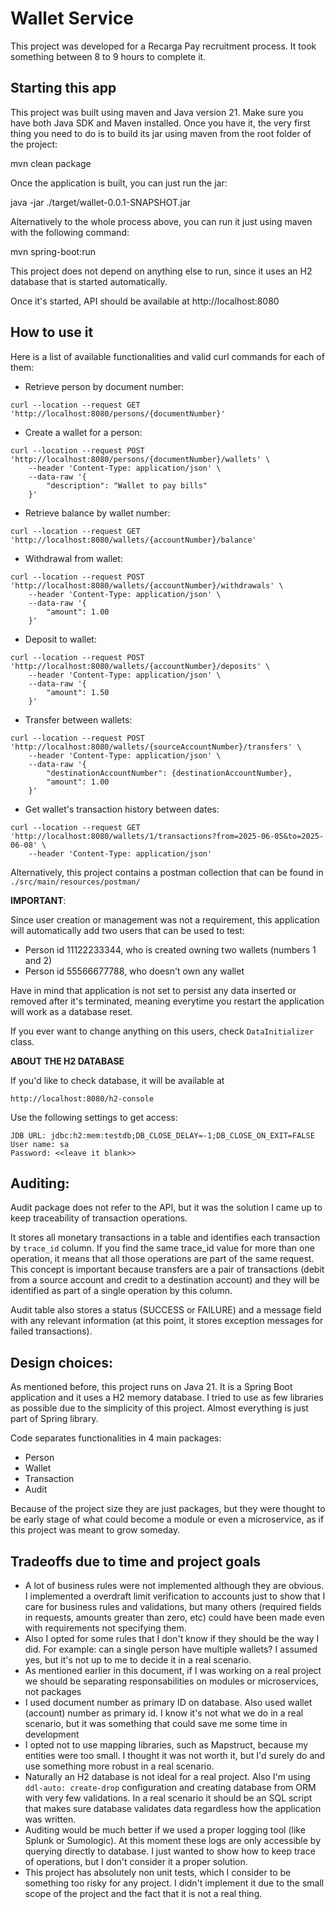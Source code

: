 # Wallet Service

This project was developed for a Recarga Pay recruitment process. It took something between 8 to 9 hours to complete it.

## Starting this app

This project was built using maven and Java version 21. Make sure you have both Java SDK and Maven installed. Once you have it, the very first thing you need to do is to build its jar using maven from the root folder of the project:

mvn clean package

Once the application is built, you can just run the jar:

java -jar ./target/wallet-0.0.1-SNAPSHOT.jar

Alternatively to the whole process above, you can run it just using maven with the following command:

mvn spring-boot:run

This project does not depend on anything else to run, since it uses an H2 database that is started automatically.

Once it's started, API should be available at http://localhost:8080

## How to use it

Here is a list of available functionalities and valid curl commands for each of them:
- Retrieve person by document number:
```
curl --location --request GET 'http://localhost:8080/persons/{documentNumber}'
```
- Create a wallet for a person:
```
curl --location --request POST 'http://localhost:8080/persons/{documentNumber}/wallets' \
    --header 'Content-Type: application/json' \
    --data-raw '{
        "description": "Wallet to pay bills"
    }'
```
- Retrieve balance by wallet number:
```
curl --location --request GET 'http://localhost:8080/wallets/{accountNumber}/balance'
```
- Withdrawal from wallet:
```
curl --location --request POST 'http://localhost:8080/wallets/{accountNumber}/withdrawals' \
    --header 'Content-Type: application/json' \
    --data-raw '{
        "amount": 1.00
    }'
```
- Deposit to wallet:
```
curl --location --request POST 'http://localhost:8080/wallets/{accountNumber}/deposits' \
    --header 'Content-Type: application/json' \
    --data-raw '{
        "amount": 1.50
    }'
```
- Transfer between wallets:
```
curl --location --request POST 'http://localhost:8080/wallets/{sourceAccountNumber}/transfers' \
    --header 'Content-Type: application/json' \
    --data-raw '{
        "destinationAccountNumber": {destinationAccountNumber},
        "amount": 1.00
    }'
```
- Get wallet's transaction history between dates:
```
curl --location --request GET 'http://localhost:8080/wallets/1/transactions?from=2025-06-05&to=2025-06-08' \
    --header 'Content-Type: application/json'
```

Alternatively, this project contains a postman collection that can be found in ```./src/main/resources/postman/```

<b>IMPORTANT</b>:

Since user creation or management was not a requirement, this application will automatically add two users that can be used to test:
- Person id 11122233344, who is created owning two wallets (numbers 1 and 2)
- Person id 55566677788, who doesn't own any wallet

Have in mind that application is not set to persist any data inserted or removed after it's terminated, meaning everytime you restart the application will work as a database reset.

If you ever want to change anything on this users, check ```DataInitializer``` class.

<b>ABOUT THE H2 DATABASE</b>

If you'd like to check database, it will be available at 

```http://localhost:8080/h2-console```

Use the following settings to get access:
```
JDB URL: jdbc:h2:mem:testdb;DB_CLOSE_DELAY=-1;DB_CLOSE_ON_EXIT=FALSE
User name: sa
Password: <<leave it blank>>
```
## Auditing:

Audit package does not refer to the API, but it was the solution I came up to keep traceability of transaction operations. 

It stores all monetary transactions in a table and identifies each transaction by ```trace_id``` column. If you find the same trace_id value for more than one operation, it means that all those operations are part of the same request. This concept is important because transfers are a pair of transactions (debit from a source account and credit to a destination account) and they will be identified as part of a single operation by this column.

Audit table also stores a status (SUCCESS or FAILURE) and a message field with any relevant information (at this point, it stores exception messages for failed transactions).

## Design choices:

As mentioned before, this project runs on Java 21. It is a Spring Boot application and it uses a H2 memory database. I tried to use as few libraries as possible due to the simplicity of this project. Almost everything is just part of Spring library.

Code separates functionalities in 4 main packages:
- Person
- Wallet
- Transaction
- Audit

Because of the project size they are just packages, but they were thought to be early stage of what could become a module or even a microservice, as if this project was meant to grow someday.

## Tradeoffs due to time and project goals

- A lot of business rules were not implemented although they are obvious. I implemented a overdraft limit verification to accounts just to show that I care for business rules and validations, but many others (required fields in requests, amounts greater than zero, etc) could have been made even with requirements not specifying them.
- Also I opted for some rules that I don't know if they should be the way I did. For example: can a single person have multiple wallets? I assumed yes, but it's not up to me to decide it in a real scenario.
- As mentioned earlier in this document, if I was working on a real project we should be separating responsabilities on modules or microservices, not packages
- I used document number as primary ID on database. Also used wallet (account) number as primary id. I know it's not what we do in a real scenario, but it was something that could save me some time in development
- I opted not to use mapping libraries, such as Mapstruct, because my entities were too small. I thought it was not worth it, but I'd surely do and use something more robust in a real scenario.
- Naturally an H2 database is not ideal for a real project. Also I'm using ```ddl-auto: create-drop``` configuration and creating database from ORM with very few validations. In a real scenario it should be an SQL script that makes sure database validates data regardless how the application was written.
- Auditing would be much better if we used a proper logging tool (like Splunk or Sumologic). At this moment these logs are only accessible by querying directly to database. I just wanted to show how to keep trace of operations, but I don't consider it a proper solution.
- This project has absolutely non unit tests, which I consider to be something too risky for any project. I didn't implement it due to the small scope of the project and the fact that it is not a real thing.